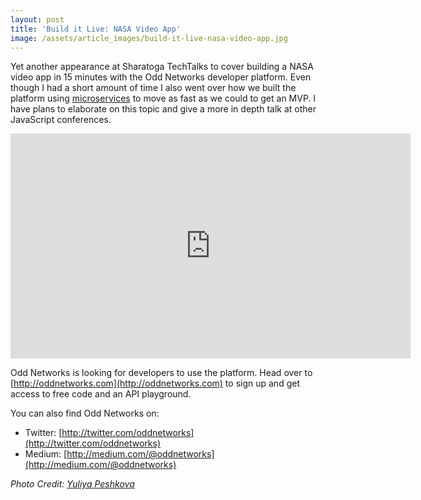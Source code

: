 ```yaml
---
layout: post
title: 'Build it Live: NASA Video App'
image: /assets/article_images/build-it-live-nasa-video-app.jpg
---
```

Yet another appearance at Sharatoga TechTalks to cover building a NASA video app in 15 minutes with the Odd Networks developer platform. Even though I had a short amount of time I also went over how we built the platform using [microservices](http://martinfowler.com/articles/microservices.html) to move as fast as we could to get an MVP. I have plans to elaborate on this topic and give a more in depth talk at other JavaScript conferences.

<p><iframe width="640" height="360" src="https://www.youtube.com/embed/r7pKY-hfj0Q" frameborder="0" allowfullscreen></iframe></p>

Odd Networks is looking for developers to use the platform. Head over to [http://oddnetworks.com](http://oddnetworks.com) to sign up and get access to free code and an API playground.

You can also find Odd Networks on:

- Twitter: [http://twitter.com/oddnetworks](http://twitter.com/oddnetworks)
- Medium: [http://medium.com/@oddnetworks](http://medium.com/@oddnetworks)

*Photo Credit: [Yuliya Peshkova](http://yuliyapeshkova.com)*
